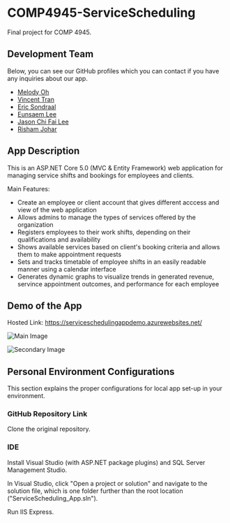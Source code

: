 # COMP4945-ServiceScheduling
Final project for COMP 4945. 

## Development Team
Below, you can see our GitHub profiles which you can contact if you have any inquiries about our app.

* [Melody Oh](https://github.com/melocoh)
* [Vincent Tran](https://github.com/vtran95)
* [Eric Sondraal](https://github.com/ericsondraal)
* [Eunsaem Lee](https://github.com/eunsaemy)
* [Jason Chi Fai Lee](https://github.com/jasoncfleeBCIT)
* [Risham Johar](https://github.com/RishamJo)

## App Description
This is an ASP.NET Core 5.0 (MVC & Entity Framework) web application for managing service shifts and bookings for employees and clients.

Main Features:
* Create an employee or client account that gives different acccess and view of the web application
* Allows admins to manage the types of services offered by the organization
* Registers employees to their work shifts, depending on their qualifications and availability
* Shows available services based on client's booking criteria and allows them to make appointment requests
* Sets and tracks timetable of employee shifts in an easily readable manner using a calendar interface
* Generates dynamic graphs to visualize trends in generated revenue, servince appointment outcomes, and performance for each employee

## Demo of the App 

Hosted Link: https://serviceschedulingappdemo.azurewebsites.net/

![Main Image](https://github.com/melocoh/COMP4945-ServiceScheduling/demo/demo1.gif)

![Secondary Image](https://github.com/melocoh/COMP4945-ServiceScheduling/demo/demo2.gif)

## Personal Environment Configurations
This section explains the proper configurations for local app set-up in your environment.

### GitHub Repository Link
Clone the original repository.

### IDE
Install Visual Studio (with ASP.NET package plugins) and SQL Server Management Studio. 

In Visual Studio, click "Open a project or solution" and navigate to the solution file, which is one folder further than the root location ("ServiceScheduling_App.sln").

Run IIS Express.
